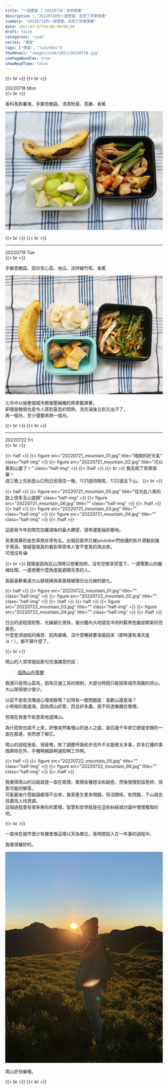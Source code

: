 ```yaml
---
title: "一週便當 | 20220718：奇萊南華"
description : "20220718的一週便當，去爬了奇萊南華"
summary: "20220718的一週便當，去爬了奇萊南華"
date: 2022-07-27T10:00:00+08:00
draft: false
categories: "cook"
series: "便當"
tags: ["便當", "lunchbox"]
thumbnail: "images/cook/2022/20220718.jpg"
usePageBundles: true
showReadTime: false
---
```


{{< br >}}
{{< br >}}

<div class="border-item"><span>20220718 Mon</span></div>
{{< br >}}

香料馬鈴薯塊、手撕杏鮑菇、清燙秋葵、芭樂、香蕉

![20220718 香料馬鈴薯塊、手撕杏鮑菇、清燙秋葵、芭樂、香蕉](20220718_bento_1.jpg)

{{< br >}}
{{< br >}}

---

<div class="border-item"><span>20220719 Tue</span></div>
{{< br >}}

手撕杏鮑菇、蒜炒空心菜、地瓜、涼拌綠竹筍、香蕉

![20220719 手撕杏鮑菇、蒜炒空心菜、地瓜、涼拌綠竹筍、香蕉](20220719_bento_1.jpg)

七月中以後整個城市都被壓縮機的熱季籠罩著，
\
即便是晚間也是令人感到窒息的悶熱，洗完澡後立刻又出汗了，
\
再一個月，至少還要再熱一個月。

{{< br >}}
{{< br >}}

---

<div class="border-item"><span>20220722 Fri</span></div>
{{< br >}}

{{< half >}}
{{< figure src="20220721_mountain_01.jpg" title="晴朗的好天氣" class="half-img" >}}
{{< figure src="20220721_mountain_02.jpg" title="可以看到山屋了！" class="half-img" >}}
{{< /half >}}
{{< br >}}
我去爬了奇萊南華！
\
週三晚上先到登山口附近民宿住一晚，7/21週四開爬，7/22週五下山。
{{< br >}}

{{< half >}}
{{< figure src="20220721_mountain_05.jpg" title="往光批八表的路上很多玉山當歸" class="half-img" >}}
{{< figure src="20220721_mountain_06.jpg" title="" class="half-img" >}}
{{< /half >}}
{{< half >}}
{{< figure src="20220721_mountain_03.jpg" title="" class="half-img" >}}
{{< figure src="20220721_mountain_04.jpg" title="" class="half-img" >}}
{{< /half >}}

這是我今年初爬完加羅湖後的最大願望，很幸運能抽到營地。

奇萊南華的金色草原非常有名，出發前我早已被youtuber們拍攝的影片感動到幾乎落淚，懷疑當我真的看到草原本人會不會真的哭出來。
\
可惜沒有😂

{{< br >}}
我猜是因為在山頂時只想著拍照，沒有空閒享受當下，一邊驚歎山的巍峨壯闊，一邊想著什麼角度能避開背景的人。

我最喜歡看遠方山脈稜線與表面植被隨日出光線的變化。

{{< half >}}
{{< figure src="20220722_mountain_01.jpg" title="" class="half-img" >}}
{{< figure src="20220722_mountain_02.jpg" title="" class="half-img" >}}
{{< /half >}}
{{< half >}}
{{< figure src="20220722_mountain_03.jpg" title="" class="half-img" >}}
{{< figure src="20220722_mountain_04.jpg" title="" class="half-img" >}}
{{< /half >}}

日出的過程很短暫，光線變化很快，幾分鐘內大地就從冷冽的藍黑色變成朝氣的亮黃色，
\
什麼登頂過程的痛苦、肌肉痠痛、沒什麼睡就要凌晨起床（那時還有滿天星斗！），都不算什麼了。

{{< br >}}

爬山的人常常提起那句充滿禪意的話：

> [因為山在那裡](https://zh.wikipedia.org/zh-tw/%E4%B9%94%E6%B2%BB%C2%B7%E9%A9%AC%E6%B4%9B%E9%87%8C)

我還只是爬山菜鳥，因為交通工具的限制，大部分時間只能探索城市周圍的郊山，大山爬得很少很少。

以前不是有流傳過心理測驗嗎？記得有一題問題是：喜歡山還是海？
\
小時候的我選海，因為爬山好累，而且好多蟲，我不知道樂趣在哪裡，

但現在我會不假思索地選擇山。

為什麼呢也說不上來，好像突然看懂山的迷人之處，幾百幾千年來它總是安靜的一直在那邊，突然想了解它。

爬山的過程很長、很疲倦，除了調整呼吸和步伐外不太能做太多事，許多打擾的事情屏除在外，手機啊網路啊通知啊工作啊。

{{< half >}}
{{< figure src="20220722_mountain_05.jpg" title="" class="half-img" >}}
{{< figure src="20220722_mountain_06.jpg" title="" class="half-img" >}}
{{< /half >}}

我覺得爬山的沿路就是一直在累積，累積各種想法和疑惑，然後慢慢對話思辨，探索可能的解答。
\
可能最後什麼結論都得不出來，甚至產生更多問題，但沒關係，有問題，下山就去找書找人找資源。
\
這個過程會有很多無形的累積，智慧和哲學就是在這些糾結或討論中慢慢獲取的吧。

{{< br >}}

一直待在城市很少有機會像這樣以天為單位，長時間投入在一件事的過程中。

我覺得蠻好的。

![](20220722_mountain_07.jpg)

爬山好快樂喔。

{{< br >}}
{{< br >}}

